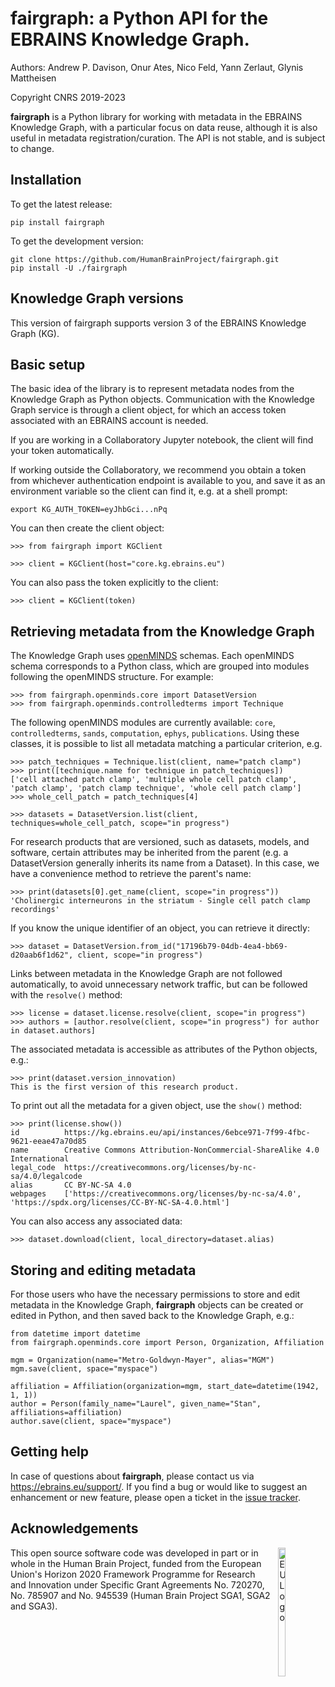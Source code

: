 # fairgraph: a Python API for the EBRAINS Knowledge Graph.

Authors: Andrew P. Davison, Onur Ates, Nico Feld, Yann Zerlaut, Glynis Mattheisen

Copyright CNRS 2019-2023

**fairgraph** is a Python library for working with metadata
in the EBRAINS Knowledge Graph, with a particular focus on data reuse,
although it is also useful in metadata registration/curation.
The API is not stable, and is subject to change.

## Installation

To get the latest release:

```
pip install fairgraph
```

To get the development version:

```
git clone https://github.com/HumanBrainProject/fairgraph.git
pip install -U ./fairgraph
```

## Knowledge Graph versions

This version of fairgraph supports version 3 of the EBRAINS Knowledge Graph (KG).

## Basic setup

The basic idea of the library is to represent metadata nodes from the Knowledge Graph as Python objects.
Communication with the Knowledge Graph service is through a client object,
for which an access token associated with an EBRAINS account is needed.

If you are working in a Collaboratory Jupyter notebook, the client will find your token automatically.

If working outside the Collaboratory, we recommend you obtain a token from whichever authentication endpoint
is available to you, and save it as an environment variable so the client can find it, e.g. at a shell prompt:

```
export KG_AUTH_TOKEN=eyJhbGci...nPq
```

You can then create the client object:

```
>>> from fairgraph import KGClient

>>> client = KGClient(host="core.kg.ebrains.eu")
```

You can also pass the token explicitly to the client:

```
>>> client = KGClient(token)
```


## Retrieving metadata from the Knowledge Graph

The Knowledge Graph uses [openMINDS](https://github.com/HumanBrainProject/openMINDS) schemas.
Each openMINDS schema corresponds to a Python class, which are grouped into modules
following the openMINDS structure. For example:

```
>>> from fairgraph.openminds.core import DatasetVersion
>>> from fairgraph.openminds.controlledterms import Technique
```

The following openMINDS modules are currently available: `core`, `controlledterms`, `sands`, `computation`, `ephys`, `publications`.
Using these classes, it is possible to list all metadata matching a particular criterion, e.g.

```
>>> patch_techniques = Technique.list(client, name="patch clamp")
>>> print([technique.name for technique in patch_techniques])
['cell attached patch clamp', 'multiple whole cell patch clamp', 'patch clamp', 'patch clamp technique', 'whole cell patch clamp']
>>> whole_cell_patch = patch_techniques[4]
```

```
>>> datasets = DatasetVersion.list(client, techniques=whole_cell_patch, scope="in progress")
```

For research products that are versioned, such as datasets, models, and software, certain attributes may be inherited from the parent (e.g. a DatasetVersion generally inherits its name from a Dataset). In this case, we have a convenience method to retrieve the parent's name:

```
>>> print(datasets[0].get_name(client, scope="in progress"))
'Cholinergic interneurons in the striatum - Single cell patch clamp recordings'
```

If you know the unique identifier of an object, you can retrieve it directly:

```
>>> dataset = DatasetVersion.from_id("17196b79-04db-4ea4-bb69-d20aab6f1d62", client, scope="in progress")
```

Links between metadata in the Knowledge Graph are not followed automatically,
to avoid unnecessary network traffic, but can be followed with the `resolve()` method:

```
>>> license = dataset.license.resolve(client, scope="in progress")
>>> authors = [author.resolve(client, scope="in progress") for author in dataset.authors]
```

The associated metadata is accessible as attributes of the Python objects, e.g.:

```
>>> print(dataset.version_innovation)
This is the first version of this research product.
```

To print out all the metadata for a given object, use the `show()` method:

```
>>> print(license.show())
id          https://kg.ebrains.eu/api/instances/6ebce971-7f99-4fbc-9621-eeae47a70d85
name        Creative Commons Attribution-NonCommercial-ShareAlike 4.0 International
legal_code  https://creativecommons.org/licenses/by-nc-sa/4.0/legalcode
alias       CC BY-NC-SA 4.0
webpages    ['https://creativecommons.org/licenses/by-nc-sa/4.0', 'https://spdx.org/licenses/CC-BY-NC-SA-4.0.html']
```

You can also access any associated data:

```
>>> dataset.download(client, local_directory=dataset.alias)
```


## Storing and editing metadata

For those users who have the necessary permissions to store and edit metadata in the Knowledge Graph,
**fairgraph** objects can be created or edited in Python, and then saved back to the Knowledge Graph, e.g.:

```
from datetime import datetime
from fairgraph.openminds.core import Person, Organization, Affiliation

mgm = Organization(name="Metro-Goldwyn-Mayer", alias="MGM")
mgm.save(client, space="myspace")

affiliation = Affiliation(organization=mgm, start_date=datetime(1942, 1, 1))
author = Person(family_name="Laurel", given_name="Stan", affiliations=affiliation)
author.save(client, space="myspace")
```

## Getting help

In case of questions about **fairgraph**, please contact us via https://ebrains.eu/support/.
If you find a bug or would like to suggest an enhancement or new feature,
please open a ticket in the [issue tracker](https://github.com/HumanBrainProject/fairgraph/issues).

## Acknowledgements

<div><img src="https://www.braincouncil.eu/wp-content/uploads/2018/11/wsi-imageoptim-EU-Logo.jpg" alt="EU Logo" height="23%" width="15%" align="right" style="margin-left: 10px"></div>

This open source software code was developed in part or in whole in the Human Brain Project, funded from the European Union's Horizon 2020 Framework Programme for Research and Innovation under Specific Grant Agreements No. 720270, No. 785907 and No. 945539 (Human Brain Project SGA1, SGA2 and SGA3).
